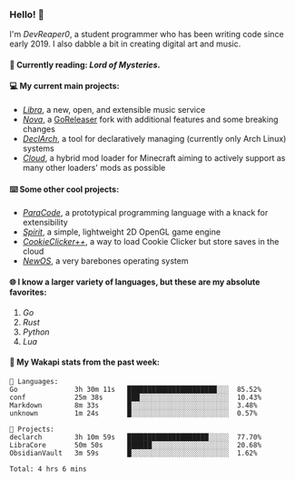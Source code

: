 ### Hello! 👋

I'm _DevReaper0_, a student programmer who has been writing code since early 2019. I also dabble a bit in creating digital art and music.

#### 📖 Currently reading: *Lord of Mysteries*.

#### 💻 My current main projects:

-   _[Libra](https://github.com/LibraMusic)_, a new, open, and extensible music service
-   _[Nova](https://github.com/LibraMusic/Nova)_, a [GoReleaser](https://github.com/goreleaser/goreleaser) fork with additional features and some breaking changes
-   _[DeclArch](https://github.com/DevReaper0/declarch)_, a tool for declaratively managing (currently only Arch Linux) systems
-   _[Cloud](https://github.com/CloudLoaderMC/CloudLoader)_, a hybrid mod loader for Minecraft aiming to actively support as many other loaders' mods as possible

#### ⌨️ Some other cool projects:

-   _[ParaCode](https://github.com/ParaCodeLang/ParaCode)_, a prototypical programming language with a knack for extensibility
-   _[Spirit](https://gitlab.com/DevReaper0/SpiritEngine)_, a simple, lightweight 2D OpenGL game engine
-   _[CookieClicker++](https://github.com/DevReaper0/CookieClickerPlusPlus)_, a way to load Cookie Clicker but store saves in the cloud
-   _[NewOS](https://github.com/DevReaper0/NewOS)_, a very barebones operating system

#### 🌐 I know a larger variety of languages, but these are my absolute favorites:

1. _Go_
2. _Rust_
3. _Python_
4. _Lua_

#### 📡 My Wakapi stats from the past week:

```text
💾 Languages:
Go              3h 30m 11s   ██████████████████████░░░  85.52%
conf            25m 38s      ███░░░░░░░░░░░░░░░░░░░░░░  10.43%
Markdown        8m 33s       █░░░░░░░░░░░░░░░░░░░░░░░░  3.48%
unknown         1m 24s       █░░░░░░░░░░░░░░░░░░░░░░░░  0.57%

💼 Projects:
declarch        3h 10m 59s   ████████████████████░░░░░  77.70%
LibraCore       50m 50s      ██████░░░░░░░░░░░░░░░░░░░  20.68%
ObsidianVault   3m 59s       █░░░░░░░░░░░░░░░░░░░░░░░░  1.62%

Total: 4 hrs 6 mins
```
